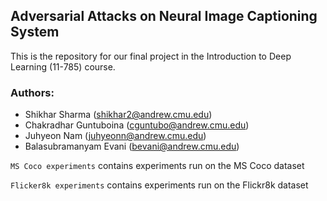 ## Adversarial Attacks on Neural Image Captioning System

This is the repository for our final project in the Introduction to Deep Learning (11-785) course.

### Authors:

- Shikhar Sharma (shikhar2@andrew.cmu.edu)
- Chakradhar Guntuboina (cguntubo@andrew.cmu.edu)
- Juhyeon Nam (juhyeonn@andrew.cmu.edu)
- Balasubramanyam Evani (bevani@andrew.cmu.edu)


`MS Coco experiments` contains experiments run on the MS Coco dataset

`Flicker8k experiments` contains experiments run on the Flickr8k dataset
